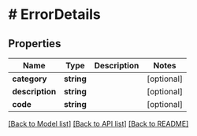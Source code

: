 # # ErrorDetails

## Properties

Name | Type | Description | Notes
------------ | ------------- | ------------- | -------------
**category** | **string** |  | [optional]
**description** | **string** |  | [optional]
**code** | **string** |  | [optional]

[[Back to Model list]](../../README.md#models) [[Back to API list]](../../README.md#endpoints) [[Back to README]](../../README.md)
